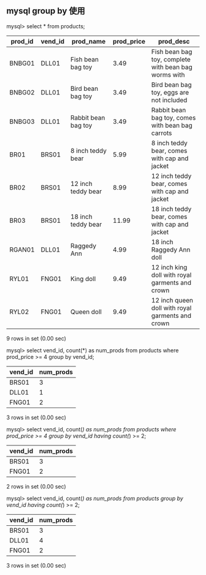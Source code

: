 ## mysql group by 使用
mysql> select * from products;

| prod_id | vend_id | prod_name           | prod_price | prod_desc |                                              
|---------|---------|---------------------|------------|-----------|
| BNBG01  | DLL01   | Fish bean bag toy   |       3.49 | Fish bean bag toy, complete with bean bag worms with |
| BNBG02  | DLL01   | Bird bean bag toy   |       3.49 | Bird bean bag toy, eggs are not included    |             
| BNBG03  | DLL01   | Rabbit bean bag toy |       3.49 | Rabbit bean bag toy, comes with bean bag carrots   | 
| BR01    | BRS01   | 8 inch teddy bear   |       5.99 | 8 inch teddy bear, comes with cap and jacket     |     
| BR02    | BRS01   | 12 inch teddy bear  |       8.99 | 12 inch teddy bear, comes with cap and jacket     |       
| BR03    | BRS01   | 18 inch teddy bear  |      11.99 | 18 inch teddy bear, comes with cap and jacket      |   
| RGAN01  | DLL01   | Raggedy Ann         |       4.99 | 18 inch Raggedy Ann doll            |                
| RYL01   | FNG01   | King doll           |       9.49 | 12 inch king doll with royal garments and crown  | 
| RYL02   | FNG01   | Queen doll          |       9.49 | 12 inch queen doll with royal garments and crown  |

9 rows in set (0.00 sec)

mysql> select vend_id, count(*) as num_prods from products where prod_price >= 4 group by vend_id;

| vend_id | num_prods |
|---------|-----------|
| BRS01   |         3 |
| DLL01   |         1 |
| FNG01   |         2 |

3 rows in set (0.00 sec)

mysql> select vend_id, count(*) as num_prods from products where prod_price >= 4 group by vend_id having count(*) >= 2;

| vend_id | num_prods |
|---------|-----------|
| BRS01   |         3 |
| FNG01   |         2 |

2 rows in set (0.00 sec)

mysql> select vend_id, count(*) as num_prods from products group by vend_id having count(*) >= 2;

| vend_id | num_prods |
|---------|-----------|
| BRS01   |         3 |
| DLL01   |         4 |
| FNG01   |         2 |


3 rows in set (0.00 sec)
